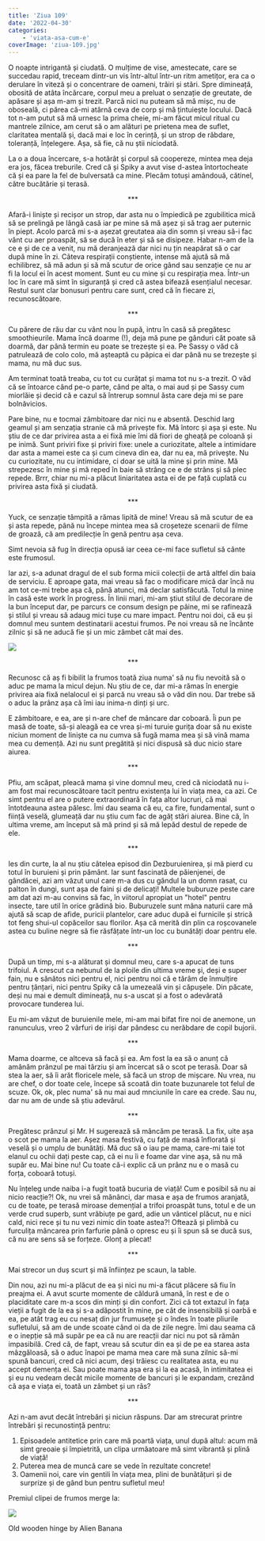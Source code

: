 ```yaml
---
title: 'Ziua 109'
date: '2022-04-30'
categories:
    - 'viata-asa-cum-e'
coverImage: 'ziua-109.jpg'
---
```


O noapte intrigantă și ciudată. O mulțime de vise, amestecate, care se succedau rapid, treceam dintr-un vis într-altul într-un ritm ametițor, era ca o derulare în viteză și o concentrare de oameni, trăiri și stări. Spre dimineață, obosită de atâta încărcare, corpul meu a preluat o senzație de greutate, de apăsare și așa m-am și trezit. Parcă nici nu puteam să mă mișc, nu de oboseală, ci părea că-mi atârnă ceva de corp și mă țintuiește locului. Dacă tot n-am putut să mă urnesc la prima cheie, mi-am făcut micul ritual cu mantrele zilnice, am cerut să o am alături pe prietena mea de suflet, claritatea mentală și, dacă mai e loc în cerință, și un strop de răbdare, toleranță, înțelegere. Așa, să fie, că nu știi niciodată.

La o a doua încercare, s-a hotărât și corpul să coopereze, mintea mea deja era jos, făcea treburile. Cred că și Spiky a avut vise d-astea întortocheate că și ea pare la fel de bulversată ca mine. Plecăm totuși amândouă, cătinel, către bucătărie și terasă.

<p style="text-align: center;">***</p>

Afară-i liniște și recișor un strop, dar asta nu o împiedică pe zgubilitica mică să se prelingă pe lângă casă iar pe mine să mă așez și să trag aer puternic în piept. Acolo parcă mi s-a așezat greutatea aia din somn și vreau să-i fac vânt cu aer proaspăt, să se ducă în eter și să se disipeze. Habar n-am de la ce e și de ce a venit, nu mă deranjează dar nici nu țin neapărat să o car după mine în zi. Câteva respirații conștiente, intense mă ajută să mă echilibrez, să mă adun și să mă scutur de orice gând sau senzație ce nu ar fi la locul ei în acest moment. Sunt eu cu mine și cu respirația mea. Într-un loc în care mă simt în siguranță și cred că astea bifează esențialul necesar. Restul sunt clar bonusuri pentru care sunt, cred că în fiecare zi, recunoscătoare.

<p style="text-align: center;">***</p>

Cu părere de rău dar cu vânt nou în pupă, intru în casă să pregătesc smoothieurile. Mama încă doarme (!), deja mă pune pe gânduri cât poate să doarmă, dar până termin eu poate se trezește și ea. Pe Sassy o văd că patrulează de colo colo, mă așteaptă cu păpica ei dar până nu se trezește și mama, nu mă duc sus.

Am terminat toată treaba, cu tot cu curățat și mama tot nu s-a trezit. O văd că se întoarce când pe-o parte, când pe alta, o mai aud și pe Sassy cum miorlăie și decid că e cazul să întrerup somnul ăsta care deja mi se pare bolnăvicios.

Pare bine, nu e tocmai zâmbitoare dar nici nu e absentă. Deschid larg geamul și am senzația stranie că mă privește fix. Mă întorc și așa și este. Nu știu de ce dar privirea asta a ei fixă mie îmi dă fiori de gheață pe coloană și pe inimă. Sunt priviri fixe și priviri fixe: unele a curiozitate, altele a intimidare dar asta a mamei este ca și cum cineva din ea, dar nu ea, mă privește. Nu cu curiozitate, nu cu intimidare, ci doar se uită la mine și prin mine. Mă strepezesc în mine și mă reped în baie să strâng ce e de strâns și să plec repede. Brrr, chiar nu mi-a plăcut liniaritatea asta ei de pe față cuplată cu privirea asta fixă și ciudată.

<p style="text-align: center;">***</p>

Yuck, ce senzație tâmpită a rămas lipită de mine! Vreau să mă scutur de ea și asta repede, până nu începe mintea mea să croșeteze scenarii de filme de groază, că am predilecție în genă pentru așa ceva.

Simt nevoia să fug în direcția opusă iar ceea ce-mi face sufletul să cânte este frumosul.

Iar azi, s-a adunat dragul de el sub forma micii colecții de artă altfel din baia de serviciu. E aproape gata, mai vreau să fac o modificare mică dar încă nu am tot ce-mi trebe așa că, până atunci, mă declar satisfăcută. Totul la mine în casă este work în progress. În linii mari, mi-am știut stilul de decorare de la bun început dar, pe parcurs ce consum design pe pâine, mi se rafinează și stilul și vreau să adaug mici tușe cu mare impact. Pentru noi doi, că eu și domnul meu suntem destinatarii acestui frumos. Pe noi vreau să ne încânte zilnic și să ne aducă fie și un mic zâmbet cât mai des.

![](images/tablouri-5-576x1024.jpeg)

<p style="text-align: center;">***</p>

Recunosc că aș fi bibilit la frumos toată ziua numa' să nu fiu nevoită să o aduc pe mama la micul dejun. Nu știu de ce, dar mi-a rămas în energie privirea aia fixă nelalocul ei și parcă nu vreau să o văd din nou. Dar trebe să o aduc la prânz așa că îmi iau inima-n dinți și urc.

E zâmbitoare, e ea, are și n-are chef de mâncare dar coboară. Îi pun pe masă de toate, să-și aleagă ea ce vrea și-mi turuie gurița doar să nu existe niciun moment de liniște ca nu cumva să fugă mama mea și să vină mama mea cu demență. Azi nu sunt pregătită și nici dispusă să duc nicio stare aiurea.

<p style="text-align: center;">***</p>

Pfiu, am scăpat, pleacă mama și vine domnul meu, cred că niciodată nu i-am fost mai recunoscătoare tacit pentru existența lui în viața mea, ca azi. Ce simt pentru el are o putere extraordinară în fața altor lucruri, că mai întotdeauna astea pălesc. Îmi dau seama că eu, ca fire, fundamental, sunt o ființă veselă, glumeață dar nu știu cum fac de agăț stări aiurea. Bine că, în ultima vreme, am început să mă prind și să mă lepăd destul de repede de ele.

<p style="text-align: center;">***</p>

Ies din curte, la al nu știu câtelea episod din Dezburuienirea, și mă pierd cu totul în buruieni și prin pământ. Iar sunt fascinată de păienjenei, de gândăcei, azi am văzut unul care m-a dus cu gândul la un domn rasat, cu palton în dungi, sunt așa de faini și de delicați! Multele buburuze peste care am dat azi m-au convins să fac, în viitorul apropiat un "hotel" pentru insecte, tare util în orice grădină bio. Buburuzele sunt mâna naturii care mă ajută să scap de afide, puricii plantelor, care aduc după ei furnicile și strică tot feng shui-ul copăceilor sau florilor. Așa că merită din plin ca roșcovanele astea cu buline negre să fie răsfățate într-un loc cu bunătăți doar pentru ele.

<p style="text-align: center;">***</p>

După un timp, mi s-a alăturat și domnul meu, care s-a apucat de tuns trifoiul. A crescut ca nebunul de la ploile din ultima vreme și, deși e super fain, nu e sănătos nici pentru el, nici pentru noi că e tărâm de înmulțire pentru țânțari, nici pentru Spiky că la umezeală vin și căpușele. Din păcate, deși nu mai e demult dimineață, nu s-a uscat și a fost o adevărată provocare tunderea lui.

Eu mi-am văzut de buruienile mele, mi-am mai bifat fire noi de anemone, un ranunculus, vreo 2 vârfuri de iriși dar pândesc cu nerăbdare de copil bujorii.

<p style="text-align: center;">***</p>

Mama doarme, ce altceva să facă și ea. Am fost la ea să o anunț că amânăm prânzul pe mai târziu și am încercat să o scot pe terasă. Doar să stea la aer, să îi arăt floricele mele, să facă un strop de mișcare. Nu vrea, nu are chef, o dor toate cele, începe să scoată din toate buzunarele tot felul de scuze. Ok, ok, plec numa' să nu mai aud mnciunile în care ea crede. Sau nu, dar nu am de unde să știu adevărul.

<p style="text-align: center;">***</p>

Pregătesc prânzul și Mr. H sugerează să mâncăm pe terasă. La fix, uite așa o scot pe mama la aer. Așez masa festivă, cu față de masă înflorată și veselă și o umplu de bunătăți. Mă duc să o iau pe mama, care-mi taie tot elanul cu ochii dați peste cap, că ei nu îi e foame dar vine așa, să nu mă supăr eu. Mai bine nu! Cu toate că-i explic că un prânz nu e o masă cu forța, coboară totuși.

Nu înțeleg unde naiba i-a fugit toată bucuria de viață! Cum e posibil să nu ai nicio reacție?! Ok, nu vrei să mănânci, dar masa e așa de frumos aranjată, cu de toate, pe terasă miroase demențial a trifoi proaspăt tuns, totul e de un verde crud superb, sunt vrăbiuțe pe gard, adie un vânticel plăcut, nu e nici cald, nici rece și tu nu vezi nimic din toate astea?! Oftează și plimbă cu furculița mâncarea prin farfurie până o opresc eu și îi spun să se ducă sus, că nu are sens să se forțeze. Glonț a plecat!

<p style="text-align: center;">***</p>

Mai strecor un duș scurt și mă înființez pe scaun, la table.

Din nou, azi nu mi-a plăcut de ea și nici nu mi-a făcut plăcere să fiu în preajma ei. A avut scurte momente de căldură umană, în rest e de o placiditate care m-a scos din minți și din confort. Zici că tot extazul în fața vieții a fugit de la ea și s-a adăpostit în mine, pe cât de insensibilă și oarbă e ea, pe atât trag eu cu nesaț din jur frumusețe și o îndes în toate pliurile sufletului, să am de unde scoate când oi da de zile negre. Îmi dau seama că e o inepție să mă supăr pe ea că nu are reacții dar nici nu pot să rămân impasibilă. Cred că, de fapt, vreau să scutur din ea și de pe ea starea asta mâzgăloasă, să o aduc înapoi pe mama mea care mă suna zilnic să-mi spună bancuri, cred că nici acum, deși trăiesc cu realitatea asta, eu nu accept demența ei. Sau poate mama așa era și la ea acasă, în intimitatea ei și eu nu vedeam decât micile momente de bancuri și le expandam, crezând că așa e viața ei, toată un zâmbet și un râs?

<p style="text-align: center;">***</p>

Azi n-am avut decât întrebări și niciun răspuns. Dar am strecurat printre întrebări și recunostință pentru:

1. Episoadele antitetice prin care mă poartă viața, unul după altul: acum mă simt greoaie și împietrită, un clipa urmăatoare mă simt vibrantă și plină de viață!
2. Puterea mea de muncă care se vede în rezultate concrete!
3. Oamenii noi, care vin gentili în viața mea, plini de bunătățuri și de surprize și de gând bun pentru sufletul meu!

Premiul clipei de frumos merge la:

![](images/old-wooden-hinge.jpeg)

Old wooden hinge by Alien Banana
